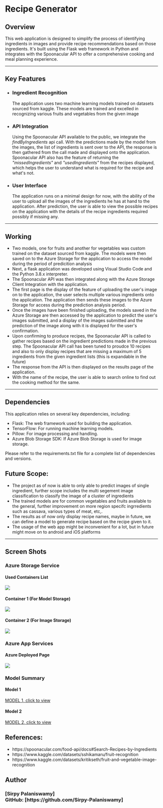 <h1>Recipe Generator</h1>
<h2>Overview</h2>
This web application is designed to simplify the process of identifying ingredients in images and provide recipe recommendations based on those ingredients. It's built using the Flask web framework in Python and integrates with the Spoonacular API to offer a comprehensive cooking and meal planning experience.
<hr>
<h2>Key Features</h2>
<ul>
  <li><h3>Ingredient Recognition</h3>The application uses two machine learning models trained on datasets sourced from kaggle. These models are trained and excelled in recognizing various fruits and vegetables from the given image</li>
  <li><h3>API Integration</h3>Using the Spoonacular API available to the public, we integrate the <i><bold>findByIngredients</bold></i> api call. With the predictions made by the model from the images, the list of ingredients is sent over to the API, the response is then gathered from the call made and displayed onto the application. Spoonacular API also has the feature of returning the <i>"missedIngredients"</i> and <i>"usedIngredients"</i> from the recipes displayed, which helps the user to understand what is required for the recipe and what's not.</li>
  <li><h3>User Interface</h3>The application runs on a minimal design for now, with the ability of the user to upload all the images of the ingredients he has at hand to the application. After prediction, the user is able to view the possible recipes on the application with the details of the recipe ingredients required possibly if missing any.</li>
</ul>
<hr>
<h2>Working</h2>
<ul>
  <li>Two models, one for fruits and another for vegetables was custom trained on the dataset sourced from kaggle. The models were then saved on to the Azure Storage for the application to access the model during the period of predicition analysis</li>
  <li>Next, a flask application was developed using Visual Studio Code and the Python 3.8.x interpreter.</li>
  <li>The Spoonacular API was then integrated along with the Azure Storage Client Integration with the application.</li>
  <li>The first page is the display of the feature of uploading the user's image on to the application, the user selects multiple various ingredients onto the application. The application then sends these images to the Azure Storage for access during the prediction analysis period.</li>
  <li>Once the images have been finished uploading, the models saved in the Azure Storage are then accessed by the application to predict the user's images submitted, and a display of the images submitted and the prediction of the image along with it is displayed for the user's confirmation.</li>
  <li>Upon confirming to produce recipes, the Spoonacular API is called to gather recipes based on the ingredient predictions made in the previous step. The Spoonacular API call has been tuned to proudce 10 recipes and also to only display recipes that are missing a maximum of 5 ingredients from the given ingredient lists (this is expandable in the future)</li>
  <li>The response from the API is then displayed on the results page of the application.</li>
  <li>With the name of the recipe, the user is able to search online to find out the cooking method for the same.</li>
</ul>
<hr>
<h2>Dependencies</h2>
This application relies on several key dependencies, including:
<ul>
    <li>Flask: The web framework used for building the application.</li>
    <li>TensorFlow: For running machine learning models.</li>
    <li>Pillow: For image processing and handling.</li>
    <li>Azure Blob Storage SDK: If Azure Blob Storage is used for image storage.</li>
</ul>
Please refer to the requirements.txt file for a complete list of dependencies and versions.
<h2>Future Scope:</h2>
<ul>
  <li>The project as of now is able to only able to predict images of single ingredient, further scope includes the multi segement image classification to classify the image of a cluster of ingredients</li>
  <li>The trained models are for common vegetables and fruits available to the general, further improvement on more region specifc ingrredients such as cassava, various types of meat, etc,.</li>
  <li>The results as of now only display recipe names, maybe in future, we can define a model to generate recipe based on the recipe given to it.</li>
  <li>The usage of the web app might be inconvenient for a lot, but in future might move on to android and iOS platforms</li>
</ul>
<hr>
<h2>Screen Shots</h2>
<h3>Azure Storage Service</h3>
<h4>Used Containers List</h4>
<img src="https://github.com/Sirpy-Palaniswamy/frt-project/blob/main/screenshots/Storage_Containers.png" />
<h4>Container 1 (For Model Storage)</h4>
<img src="https://github.com/Sirpy-Palaniswamy/frt-project/blob/main/screenshots/Storage_Model_Container.png"/>
<h4>Container 2 (For Image Storage)</h4>
<img src="https://github.com/Sirpy-Palaniswamy/frt-project/blob/main/screenshots/Storage_Image_Container.png"/>
<h3>Azure App Services</h3>
<h4>Azure Deployed Page</h4>
<img src="https://github.com/Sirpy-Palaniswamy/frt-project/blob/main/screenshots/Azure_App_Service.png">
<h3>Model Summary</h3>
<h4>Model 1</h4>
<a href="https://github.com/Sirpy-Palaniswamy/frt-project/blob/main/screenshots/vegetable_model.png">MODEL 1, click to view</a>
<h4>Model 2</h4>
<a href="https://github.com/Sirpy-Palaniswamy/frt-project/blob/main/screenshots/fruits_model.png">MODEL 2, click to view</a>
<h2>References:</h2>
<ul>
  <li>https://spoonacular.com/food-api/docs#Search-Recipes-by-Ingredients</li>
  <li>https://www.kaggle.com/datasets/sshikamaru/fruit-recognition</li>
  <li>https://www.kaggle.com/datasets/kritikseth/fruit-and-vegetable-image-recognition</li>
</ul>
<h2>Author</h2>
<h3>
    [Sirpy Palaniswamy]
<br>
    GitHub: [https://github.com/Sirpy-Palaniswamy]
</h3>
